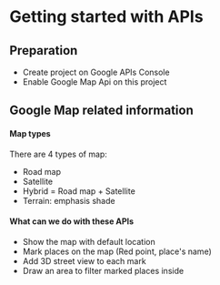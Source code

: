 # Getting started with APIs

## Preparation
- Create project on Google APIs Console
- Enable Google Map Api on this project

## Google Map related information

#### Map types
There are 4 types of map:
- Road map
- Satellite 
- Hybrid = Road map + Satellite
- Terrain: emphasis shade

#### What can we do with these APIs
- Show the map with default location
- Mark places on the map (Red point, place's name)
- Add 3D street view to each mark
- Draw an area to filter marked places inside